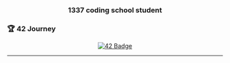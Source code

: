 <h1 align="center"👋,
 I'm Maissa</h1>
<h3 align="center">1337 coding school student</h3>
 
### 🏆 42 Journey

<div align="center">

[![42 Badge](https://badge.mediaplus.ma/starryblue/mel-hiak?1337Badge=off&UM6P=off)](https://github.com/oakoudad/badge42)

</div>

---

<!--
**xsol40/xsol40** is a ✨ _special_ ✨ repository because its `README.md` (this file) appears on your GitHub profile.

Here are some ideas to get you started:

- 🔭 I’m currently working on ...
- 🌱 I’m currently learning ...
- 👯 I’m looking to collaborate on ...
- 🤔 I’m looking for help with ...
- 💬 Ask me about ...
- 📫 How to reach me: ...
- 😄 Pronouns: ...
- ⚡ Fun fact: ...
-->

